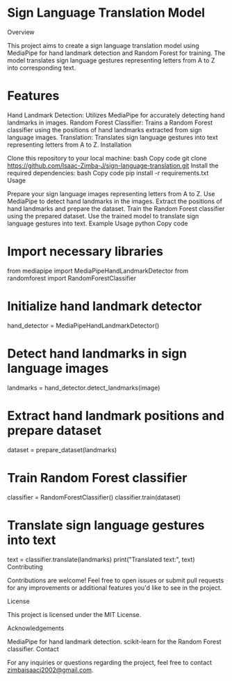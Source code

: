 # Sign Language Translation Model

Overview

This project aims to create a sign language translation model using MediaPipe for hand landmark detection and Random Forest for training. The model translates sign language gestures representing letters from A to Z into corresponding text.

# Features

Hand Landmark Detection: Utilizes MediaPipe for accurately detecting hand landmarks in images.
Random Forest Classifier: Trains a Random Forest classifier using the positions of hand landmarks extracted from sign language images.
Translation: Translates sign language gestures into text representing letters from A to Z.
Installation

Clone this repository to your local machine:
bash
Copy code
git clone https://github.com/Isaac-Zimba-J/sign-language-translation.git
Install the required dependencies:
bash
Copy code
pip install -r requirements.txt
Usage

Prepare your sign language images representing letters from A to Z.
Use MediaPipe to detect hand landmarks in the images.
Extract the positions of hand landmarks and prepare the dataset.
Train the Random Forest classifier using the prepared dataset.
Use the trained model to translate sign language gestures into text.
Example Usage
python
Copy code
# Import necessary libraries
from mediapipe import MediaPipeHandLandmarkDetector
from randomforest import RandomForestClassifier

# Initialize hand landmark detector
hand_detector = MediaPipeHandLandmarkDetector()

# Detect hand landmarks in sign language images
landmarks = hand_detector.detect_landmarks(image)

# Extract hand landmark positions and prepare dataset
dataset = prepare_dataset(landmarks)

# Train Random Forest classifier
classifier = RandomForestClassifier()
classifier.train(dataset)

# Translate sign language gestures into text
text = classifier.translate(landmarks)
print("Translated text:", text)
Contributing

Contributions are welcome! Feel free to open issues or submit pull requests for any improvements or additional features you'd like to see in the project.

License

This project is licensed under the MIT License.

Acknowledgements

MediaPipe for hand landmark detection.
scikit-learn for the Random Forest classifier.
Contact

For any inquiries or questions regarding the project, feel free to contact zimbaisaacj2002@gmail.com.

